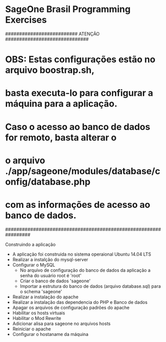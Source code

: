 # SageOne Brasil Programming Exercises


########################## ATENÇÃO ##############################
# 	OBS: Estas configurações estão no arquivo boostrap.sh,	# 
# basta executa-lo para configurar a máquina para a aplicação.	#
# Caso o acesso ao banco de dados for remoto, basta alterar o	#
# o arquivo ./app/sageone/modules/database/config/database.php	#
# com as informações de acesso ao banco de dados.		#
#################################################################


Construindo a aplicação

* A aplicação foi construida no sistema operaional Ubuntu 14.04 LTS
* Realizar a instalção do mysql-server
* Configurar o MySQL
	- No arquivo de configuração do banco de dados da aplicação a senha do usuário root é 'root'
	- Criar o banco de dados 'sageone'
	- Importar a estrutura do banco de dados (arquivo database.sql) para o schema 'sageone'
* Realizar a instalação do apache
* Realizar a instalação das dependencia do PHP e Banco de dados
* Apagar os arquivos de configuração padrões do apache
* Habilitar os hosts virtuais
* Habilitar o Mod Rewrite
* Adicionar alisa para sageone no arquivos hosts
* Reiniciar o apache
* Configurar o hostaname da máquina

